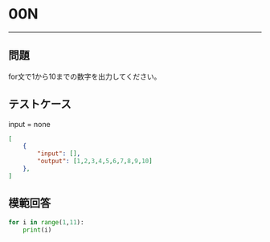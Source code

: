 # 00N

---
## 問題

for文で1から10までの数字を出力してください。

## テストケース
input = none
```json
[
	{
		"input": [],
		"output": [1,2,3,4,5,6,7,8,9,10]
  	},
]
```


## 模範回答
```python
for i in range(1,11):
	print(i)
```